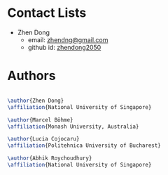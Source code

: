 # Contact Lists
- Zhen Dong
  - email: zhendng@gmail.com
  - github id: [zhendong2050](https://github.com/zhendong2050)
  
# Authors

```tex

\author{Zhen Dong}
\affiliation{National University of Singapore}

\author{Marcel Böhme}
\affiliation{Monash University, Australia}

\author{Lucia Cojocaru}
\affiliation{Politehnica University of Bucharest}

\author{Abhik Roychoudhury}
\affiliation{National University of Singapore}

```
